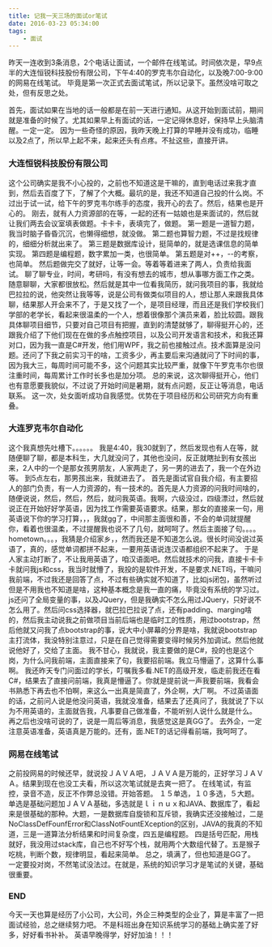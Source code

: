 ```yaml
---
title: 记我一天三场的面试or笔试
date: 2016-03-23 05:34:00
tags:
    - 面试
---
```

昨天一连收到3条消息，2个电话让面试，一个邮件在线笔试。时间依次是，早9点半的大连恒锐科技股份有限公司，下午4:40的罗克韦尔自动化，以及晚7:00-9:00的网易在线笔试。
毕竟是第一次正式去面试笔试，所以记录下。虽然没啥可取之处，但有反思之处。
<!-- more -->
首先，面试如果在当地的话一般都是在前一天进行通知。从这开始到面试前，期间就是准备的时候了。尤其如果早上有面试的话，一定记得休息好，保持早上头脑清醒。一定一定。
因为一些奇怪的原因，我昨天晚上打算的早睡并没有成功，临睡以及2点了，所以早上起不来，起来还头有点疼。不扯这些，直接开讲。

### 大连恒锐科技股份有限公司
这个公司确实是我不小心投的，之前也不知道这是干嘛的，直到电话过来我才直到，然后去百度了下，了解了个大概。最坑的是，我还不知道自己投的什么岗。不过出于试一试，给下午的罗克韦尔练手的态度，我开心的去了。然后，结果也是开心的。
刚去，就有人力资源部的在等，一起的还有一姑娘也是来面试的，然后就让我们两去会议室填表做题。卡卡卡，表填完了，做题。
第一题是一道智力题，我当时脑子昏昏沉沉，也懒得细想，就没做。
第二题也算智力题，不过是找规律的，细细分析就出来了。
第三题是数据库设计，挺简单的，就是选课信息的简单实现。
第四题是编程题，数字累加一类，也很简单。
第五题是对++，--的考察，也简单。
然后题做完交了就好，让等一会。等着等着进来了两人，负责给我面试。
聊了聊专业，时间，考研吗，有没有想去的城市，想从事哪方面工作之类。随意聊聊，大家都很放松。然后就是其中一位看我简历，就问我项目的事，我就给巴拉拉的说，他突然让我等等，说是公司有做类似项目的人，想让那人来跟我具体聊，结果那人开会来不了，于是又找了一个，是项目经理，而且还是我们学校我们学部的老学长，看起来很温柔的一个人，想着很像那个演员来着，脸比较圆。跟我具体聊项目细节，只要对自己项目有把握，直到的清楚就够了，聊得挺开心的，还跟我介绍了下他们现在在做的多点触控项目，以及公司开发语言和技术，和我还算对口，因为我一直是C#开发，他们用WPF，我之前也接触过点。技术面算是没问题。还问了下我之前实习干的啥，工资多少，再主要后来沟通就问了下时间的事，因为我大三，每周时间可能不多，这个问题其实比较严重，就像下午罗克韦尔也很注重时间，每周累计工作时长多也是加分项。
总的来说，这次聊得挺开心，他们也有意愿要我貌似，不过说了开始时间是暑期，就有点问题，反正让等消息，电话联系。
这一次，处女面听成功自我感觉。优势在于项目经历和公司研究方向有重叠。
### 大连罗克韦尔自动化
这个我真想先吐槽下。。。。。。
我是4:40，我30就到了，然后发现也有人在等，就随便聊了聊，都是本科生，大几就没问了，其他也没问，反正就瞎扯到有女孩出来，2人中的一个是那女孩男朋友，人家两走了，另一男的进去了，我一个在外边等。
到5点左右，那男孩出来，我就进去了。
首先是面试官自我介绍，有主要招人的部门负责，有一人力资源的，有一技术的。首先是人力资源的问我时间啥的，随便说说，然后，然后，然后，就问我英语。我啊，六级没过，四级漂过，然后就说正在开始好好学英语，因为找工作需要英语要求。结果，那女的直接来一句，用英语说下你的学习打算，，，我就gg了，中间那主面很和善，不会的单词就提醒你，看着也很温柔，不过提醒我也说不了几句，就呵呵了。然后主面接了句。。。。hometown。。。，我猜是介绍家乡，，然而我还是不知道怎么说。很长时间没说过英语了，真的，感觉单词都拼不起来，一要用英语说连汉语都组织不起来了。
于是人家主动打断了，不让我用英语了，咱汉语面吧。然后就技术的问我，直接卡卡卡卡就问我js和css，我当时就懵了，我投的是软件开发，不是要求.NET吗，干嘛问我前端，不过我还是回答了点，不过有些确实就不知道了，比如js闭包，虽然听过但是不用我也不知道是啥，这种基本概念是我一直的痛，毕竟没有系统的学习过。js还问了全局变量的事，以及JQuery，但是我确实不怎么用过JQuery，只好说不怎么用了。然后问css选择器，就巴拉巴拉说了点，还有padding、marging啥的，然后我主动说我之前做项目当前后端也是临时工的性质，用过bootstrap，然后他就又问我了点bootstrap的事，说大中小屏幕的分界是啥，我就说bootstrap主打流体，我没特别注意过，只是在自己觉得需要变得时候另外加调试。然后他就说他好了，交给了主面。
我不甘心，我就说，我主要做的是C#，投的也是这个岗，为什么问我前端，主面直接来了句，我要招前端。我立马懵逼了，这算什么事啊。
我还昨天专门问面过的学长，叮嘱我多看.NET的高级开发，临走前我还在看C#，结果去了直接问前端，我真是懵逼了。你就是提前说一声我要前端，我看会书熟悉下再去也不怕啊，来这么一出真是简直了，外企啊，大厂啊。
不过英语面的话，之前问人说是他没问英语，我就没准备，结果去了还真问了，我就说了下以为不用英语的，主面就告我，凡事要自己做准备，不能听别人说什么就是什么。
再之后也没啥可说的了，说是一周后等消息，我感觉这是真GG了。
去外企，一定注意英语准备，英语真是万能的。还有，面.NET的话记得看前端，我呵呵了。
### 网易在线笔试
之前投网易的时候还早，就说投ＪＡＶＡ吧，ＪＡＶＡ是万能的，正好学习ＪＡＶＡ。结果到现在也没工夫看，所以这次笔试就是去爽一把了。
在线笔试，有监控，录音不造，反正不作弊总没错。开始答题。
１５单选，１０多选，５大题。单选是基础问题加ＪＡＶＡ基础，多选就是ｌｉｎｕｘ和JAVA、数据库了，看起来是很基础的那种。大题，一是数据库自旋锁和互斥锁，我确实还没接触过，二是NoClassDefFounfError和ClassNotFountEXception的区别，JAVA的我真的不知道，三是一道算法分析结果和时间复杂度，四五是编程题。
四是括号匹配，用栈就好，我没用过stack库，自己也不好写个栈，就用两个大数组代替了。五是猴子吃桃，判断个数，规律明显，看起来简单。
总之，填满了，但也知道是GG了。
一定要投对岗，不然笔试没法过。在就是，系统的知识学习才是笔试的关键，基础很重要。

### END
今天一天也算是经历了小公司，大公司，外企三种类型的企业了，算是丰富了一把面试经验，总之继续努力吧。
不是科班出身在知识系统学习的基础上确实差了好多，好好看书补补。
英语早晚得学，好好加油！！！
